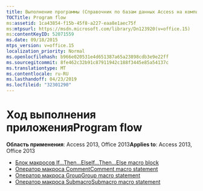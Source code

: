 ```yaml
---
title: Выполнение программы (Справочник по базам данных Access на компьютере)
TOCTitle: Program flow
ms:assetid: 1ca43854-f15b-45f8-a227-eaa8e1aec75f
ms:mtpsurl: https://msdn.microsoft.com/library/Dn123920(v=office.15)
ms:contentKeyID: 52071559
ms.date: 09/18/2015
mtps_version: v=office.15
localization_priority: Normal
ms.openlocfilehash: b966e020531e4d651387a65a23898cdb3e9e22ff
ms.sourcegitcommit: 8fe462c32b91c87911942c188f3445e85a54137c
ms.translationtype: MT
ms.contentlocale: ru-RU
ms.lasthandoff: 04/23/2019
ms.locfileid: "32301290"
---
```

# <a name="program-flow"></a><span data-ttu-id="3c919-102">Ход выполнения приложения</span><span class="sxs-lookup"><span data-stu-id="3c919-102">Program flow</span></span>

<span data-ttu-id="3c919-103">**Область применения**: Access 2013, Office 2013</span><span class="sxs-lookup"><span data-stu-id="3c919-103">**Applies to**: Access 2013, Office 2013</span></span>

- [<span data-ttu-id="3c919-104">Блок макросов If...Then...Else</span><span class="sxs-lookup"><span data-stu-id="3c919-104">If...Then...Else macro block</span></span>](if-then-else-macro-block.md)
- [<span data-ttu-id="3c919-105">Оператор макроса Comment</span><span class="sxs-lookup"><span data-stu-id="3c919-105">Comment macro statement</span></span>](comment-macro-statement.md)
- [<span data-ttu-id="3c919-106">Оператор макроса Group</span><span class="sxs-lookup"><span data-stu-id="3c919-106">Group macro statement</span></span>](group-macro-statement.md)
- [<span data-ttu-id="3c919-107">Оператор макроса Submacro</span><span class="sxs-lookup"><span data-stu-id="3c919-107">Submacro macro statement</span></span>](submacro-macro-statement.md)

